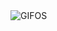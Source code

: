 <div align="justify">
    <picture>
        <source media="(prefers-color-scheme: dark)" srcset="https://i.ibb.co/vkgBkxB/output-gif.gif">
        <source media="(prefers-color-scheme: light)" srcset="https://i.ibb.co/vkgBkxB/output-gif.gif">
        <img alt="GIFOS" src="https://i.ibb.co/vkgBkxB/output-gif.gif">
    </picture>
</div>